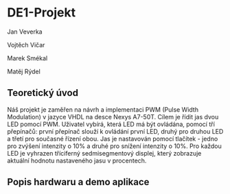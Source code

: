 # DE1-Projekt
Jan Veverka  
  
Vojtěch Vičar
  
Marek Smékal
  
Matěj Rýdel

## Teoretický úvod
Náš projekt je zaměřen na návrh a implementaci PWM (Pulse Width Modulation) v jazyce VHDL na desce Nexys A7-50T. Cílem je řídit jas dvou LED pomocí PWM. Uživatel vybírá, která LED má být ovládána, pomocí tří přepínačů: první přepínač slouží k ovládání první LED, druhý pro druhou LED a třetí pro současné řízení obou. Jas je nastavován pomocí tlačítek - jedno pro zvýšení intenzity o 10% a druhé pro snížení intenzity o 10%. Pro každou LED je vyhrazen tříciferný sedmisegmentový displej, který zobrazuje aktuální hodnotu nastaveného jasu v procentech.  
  
## Popis hardwaru a demo aplikace



